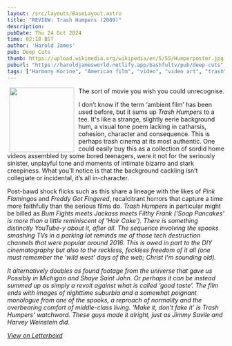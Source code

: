 ```yaml
---
layout: /src/layouts/BaseLayout.astro
title: "REVIEW: Trash Humpers (2009)"
description: 
pubDate: Thu 24 Oct 2024
time: 02:18 BST
author: 'Harold James'
pub: Deep Cuts
thumb: https://upload.wikimedia.org/wikipedia/en/5/55/Humperposter.jpg
puburl: "https://haroldjamesworld.netlify.app/bashfultv/pub/deep-cuts"
tags: ["Harmony Korine", "American film", "video", "video art", "trash"]
---
```

<img src="https://upload.wikimedia.org/wikipedia/en/5/55/Humperposter.jpg" style="width:150px;height:auto;float:left;padding-right:10px;padding-left:5px;">

The sort of movie you wish you could unrecognise. 

I don’t know if the term ‘ambient film’ has been used before, but it sums up <i>Trash Humpers</i> to a tee. It's like a strange, slightly eerie background hum, a visual tone poem lacking in catharsis, cohesion, character and consequence. This is perhaps trash cinema at its most authentic. One could easily buy this as a collection of sordid home videos assembled by some bored teenagers, were it not for the seriously sinister, unplayful tone and moments of intimate bizarro and stark creepiness. What you'll notice is that the background cackling isn’t collegiate or incidental, it’s all in-character.

Post-bawd shock flicks such as this share a lineage with the likes of <i>Pink Flamingos</i> and <i>Freddy Got Fingered</i>, recalcitrant horrors that capture a time more faithfully than the serious films do. <i>Trash Humpers</i> in particular might be billed as <i>Bum Fights<i/> meets <i>Jackass</i> meets <i>Filthy Frank</i> ('Soap Pancakes' is more than a little reminiscent of 'Hair Cake'). There is something distinctly YouTube-y about it, after all. The sequence involving the spooks smashing TVs in a parking lot reminds me of those tech destruction channels that were popular around 2016. This is owed in part to the DIY cinematography but also to the reckless, feckless freedom of it all (one must remember the 'wild west' days of the web; Christ I'm sounding old).

It alternatively doubles as found footage from the universe that gave us <i>Possibly in Michigan</i> and <i>Shaye Saint John</i>. Or perhaps it can be instead summed up as simply a revolt against what is called ‘good taste’. The film ends with images of nighttime suburbia and a somewhat poignant monologue from one of the spooks, a reproach of normality and the overbearing comfort of middle-class living. 'Make it, don’t fake it' is <i>Trash Humpers</i>' watchword. These guys made it alright, just as Jimmy Savile and Harvey Weinstein did.

<a href="https://letterboxd.com/for_you_bruce/film/trash-humpers" target="_blank" rel="noopener noreferrer">View on Letterboxd</a>